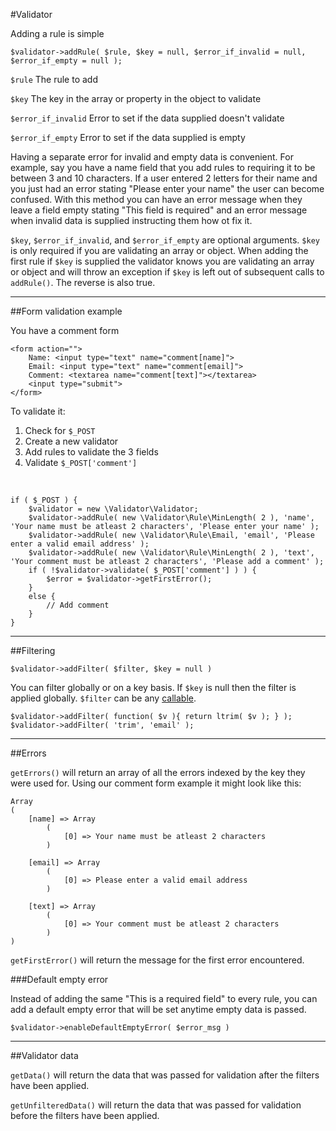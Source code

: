 #Validator

Adding a rule is simple

    $validator->addRule( $rule, $key = null, $error_if_invalid = null, $error_if_empty = null );
 
`$rule` The rule to add

`$key` The key in the array or property in the object to validate  

`$error_if_invalid` Error to set if the data supplied doesn't validate

`$error_if_empty` Error to set if the data supplied is empty

Having a separate error for invalid and empty data is convenient. For example, say you have a name field that you add rules to requiring it to be between 3 and 10 characters.  If a user entered 2 letters for their name and you just had an error stating "Please enter your name" the user can become confused. With this method you can have an error message when they leave a field empty stating "This field is required" and an error message when invalid data is supplied instructing them how ot fix it.

`$key`, `$error_if_invalid`, and `$error_if_empty` are optional arguments.  `$key` is only required if you are validating an array or object. When adding the first rule if `$key` is supplied the validator knows you are validating an array or object and will throw an exception if `$key` is left out of subsequent calls to `addRule()`. The reverse is also true.

---

##Form validation example

You have a comment form

	<form action="">
	    Name: <input type="text" name="comment[name]">
	    Email: <input type="text" name="comment[email]">
	    Comment: <textarea name="comment[text]"></textarea>
	    <input type="submit">
	</form>

To validate it:

1. Check for `$_POST`
2. Create a new validator
3. Add rules to validate the 3 fields
4. Validate `$_POST['comment']`

<br>

    if ( $_POST ) {
        $validator = new \Validator\Validator;
        $validator->addRule( new \Validator\Rule\MinLength( 2 ), 'name', 'Your name must be atleast 2 characters', 'Please enter your name' );
        $validator->addRule( new \Validator\Rule\Email, 'email', 'Please enter a valid email address' );
        $validator->addRule( new \Validator\Rule\MinLength( 2 ), 'text', 'Your comment must be atleast 2 characters', 'Please add a comment' );
        if ( !$validator->validate( $_POST['comment'] ) ) {
            $error = $validator->getFirstError();
        }
        else {
			// Add comment
        }
    }
---

##Filtering

    $validator->addFilter( $filter, $key = null )

You can filter globally or on a key basis. If `$key` is null then the filter is applied globally. `$filter` can be any [callable](http://php.net/manual/en/language.types.callable.php).


    $validator->addFilter( function( $v ){ return ltrim( $v ); } );
    $validator->addFilter( 'trim', 'email' );

---
##Errors

`getErrors()` will return an array of all the errors indexed by the key they were used for. Using our comment form example it might look like this:

	Array
	(
	    [name] => Array
	        (
	            [0] => Your name must be atleast 2 characters
	        )
	
	    [email] => Array
	        (
	            [0] => Please enter a valid email address
	        )
	
	    [text] => Array
	        (
	            [0] => Your comment must be atleast 2 characters
	        )
	)

`getFirstError()` will return the message for the first error encountered.

###Default empty error

Instead of adding the same "This is a required field" to every rule, you can add a default empty error that will be set anytime empty data is passed.

    $validator->enableDefaultEmptyError( $error_msg )

---

##Validator data

`getData()` will return the data that was passed for validation after the filters have been applied.

`getUnfilteredData()` will return the data that was passed for validation before the filters have been applied.
